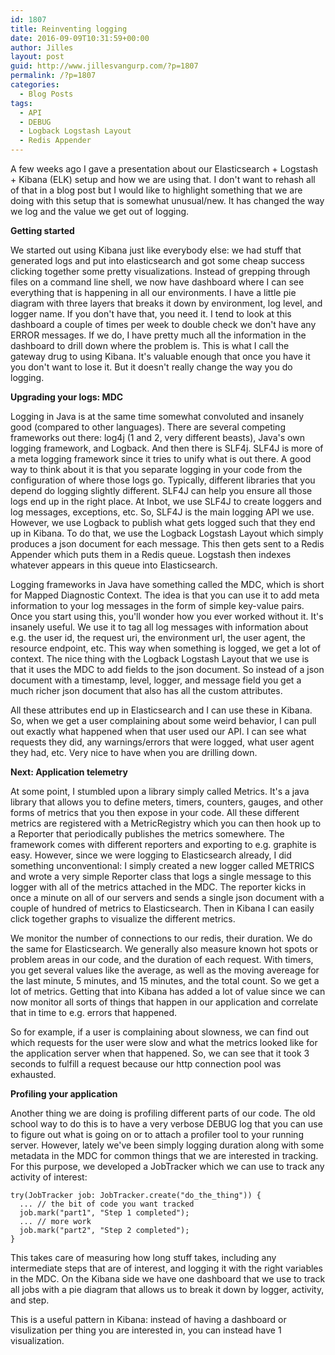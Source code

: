 ```yaml
---
id: 1807
title: Reinventing logging
date: 2016-09-09T10:31:59+00:00
author: Jilles
layout: post
guid: http://www.jillesvangurp.com/?p=1807
permalink: /?p=1807
categories:
  - Blog Posts
tags:
  - API
  - DEBUG
  - Logback Logstash Layout
  - Redis Appender
---
```

A few weeks ago I gave a presentation about our Elasticsearch + Logstash + Kibana (ELK) setup and how we are using that. I don't want to rehash all of that in a blog post but I would like to highlight something that we are doing with this setup that is somewhat unusual/new. It has changed the way we log and the value we get out of logging.

**Getting started**

We started out using Kibana just like everybody else: we had stuff that generated logs and put into elasticsearch and got some cheap success clicking together some pretty visualizations. Instead of grepping through files on a command line shell, we now have  dashboard where I can see everything that is happening in all our environments. I have a little pie diagram with three layers that breaks it down by environment, log level, and logger name. If you don't have that, you need it. I tend to look at this dashboard a couple of times per week to double check we don't have any ERROR messages. If we do, I have pretty much all the information in the dashboard to drill down where the problem is. This is what I call the gateway drug to using Kibana. It's valuable enough that once you have it you don't want to lose it. But it doesn't really change the way you do logging.

**Upgrading your logs: MDC**

Logging in Java is at the same time somewhat convoluted and insanely good (compared to other languages). There are several competing frameworks out there: log4j (1 and 2, very different beasts), Java's own logging framework, and Logback. And then there is SLF4j. SLF4J is more of a meta logging framework since it tries to unify what is out there. A good way to think about it is that you separate logging in your code from the configuration of where those logs go. Typically, different libraries that you depend do logging slightly different. SLF4J can help you ensure all those logs end up in the right place. At Inbot, we use SLF4J to create loggers and log messages, exceptions, etc. So, SLF4J is the main logging API we use. However, we use Logback to publish what gets logged such that they end up in Kibana. To do that, we use the Logback Logstash Layout which simply produces a json document for each message. This then gets sent to a Redis Appender which puts them in a Redis queue. Logstash then indexes whatever appears in this queue into Elasticsearch.

Logging frameworks in Java have something called the MDC, which is short for Mapped Diagnostic Context. The idea is that you can use it to add meta information to your log messages in the form of simple key-value pairs. Once you start using this, you'll wonder how you ever worked without it. It's insanely useful. We use it to tag all log messages with information about e.g. the user id, the request uri, the environment url, the user agent, the resource endpoint, etc. This way when something is logged, we get a lot of context. The nice thing with the Logback Logstash Layout that we use is that it uses the MDC to add fields to the json document. So instead of a json document with a timestamp, level, logger, and message field you get a much richer json document that also has all the custom attributes.

All these attributes end up in Elasticsearch and I can use these in Kibana. So, when we get a user complaining about some weird behavior, I can pull out exactly what happened when that user used our API. I can see what requests they did, any warnings/errors that were logged, what user agent they had, etc. Very nice to have when you are drilling down. 

**Next: Application telemetry**

At some point, I stumbled upon a library simply called Metrics. It's a java library that allows you to define meters, timers, counters, gauges, and other forms of metrics that you then expose in your code. All these different metrics are registered with a MetricRegistry which you can then hook up to a Reporter that periodically publishes the metrics somewhere. The framework comes with different reporters and exporting to e.g. graphite is easy. However, since we were logging to Elasticsearch already, I did something unconventional: I simply created a new logger called METRICS and wrote a very simple Reporter class that logs a single message to this logger with all of the metrics attached in the MDC. The reporter kicks in once a minute on all of our servers and sends a single json document with a couple of hundred of metrics to Elasticsearch. Then in Kibana I can easily click together graphs to visualize the different metrics.

We monitor the number of connections to our redis, their duration. We do the same for Elasticsearch. We generally also measure known hot spots or problem areas in our code, and the duration of each request. With timers, you get several values like the average, as well as the moving avereage for the last minute, 5 minutes, and 15 minutes, and the total count. So we get a lot of metrics. Getting that into Kibana has added a lot of value since we can now monitor all sorts of things that happen in our application and correlate that in time to e.g. errors that happened. 

So for example, if a user is complaining about slowness, we can find out which requests for the user were slow and what the metrics looked like for the application server when that happened. So, we can see that it took 3 seconds to fulfill a request because our http connection pool was exhausted.

**Profiling your application**

Another thing we are doing is profiling different parts of our code. The old school way to do this is to have a very verbose DEBUG log that you can use to figure out what is going on or to attach a profiler tool to your running server. However, lately we've been simply logging duration along with some metadata in the MDC for common things that we are interested in tracking. For this purpose, we developed a JobTracker which we can use to track any activity of interest:

```
try(JobTracker job: JobTracker.create("do_the_thing")) {
  ... // the bit of code you want tracked
  job.mark("part1", "Step 1 completed");
  ... // more work
  job.mark("part2", "Step 2 completed");
}
```

This takes care of measuring how long stuff takes, including any intermediate steps that are of interest, and logging it with the right variables in the MDC. On the Kibana side we have one dashboard that we use to track all jobs with a pie diagram that allows us to break it down by logger, activity, and step. 

This is a useful pattern in Kibana: instead of having a dashboard or visulization per thing you are interested in, you can instead have 1 visualization. 



